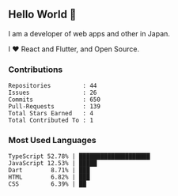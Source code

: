 ## Hello World 👋

I am a developer of web apps and other in Japan.

I ❤️ React and Flutter, and Open Source.

### Contributions

<!-- contributions start -->

    Repositories         : 44
    Issues               : 26
    Commits              : 650
    Pull-Requests        : 139
    Total Stars Earned   : 4
    Total Contributed To : 1

<!-- contributions end -->

### Most Used Languages

<!-- most-used-languages start -->

    TypeScript 52.78% | ████████████████████
    JavaScript 12.53% | █████
    Dart        8.71% | ███
    HTML        6.82% | ███
    CSS         6.39% | ██

<!-- most-used-languages end -->
